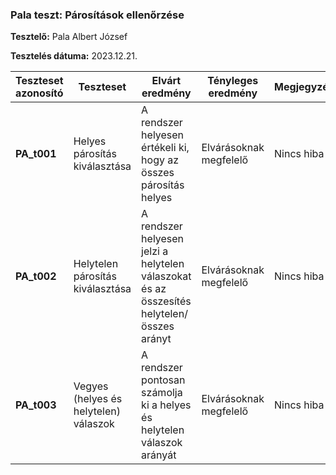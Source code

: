 ### Pala teszt: Párosítások ellenőrzése
**Tesztelő:** Pala Albert József

**Tesztelés dátuma:** 2023.12.21.

| Teszteset azonosító | Teszteset | Elvárt eredmény | Tényleges eredmény | Megjegyzés |
| ------------------- | --------- | --------------- | ------------------ | ---------- |
| __PA_t001__ | Helyes párosítás kiválasztása | A rendszer helyesen értékeli ki, hogy az összes párosítás helyes | Elvárásoknak megfelelő | Nincs hiba |
| __PA_t002__ | Helytelen párosítás kiválasztása | A rendszer helyesen jelzi a helytelen válaszokat és az összesítés helytelen/összes arányt | Elvárásoknak megfelelő | Nincs hiba |
| __PA_t003__ | Vegyes (helyes és helytelen) válaszok | A rendszer pontosan számolja ki a helyes és helytelen válaszok arányát | Elvárásoknak megfelelő | Nincs hiba |